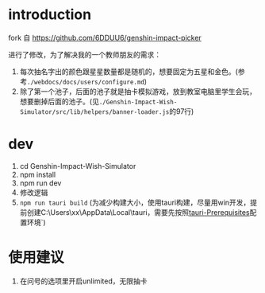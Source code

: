 # introduction
fork 自 https://github.com/6DDUU6/genshin-impact-picker

进行了修改，为了解决我的一个教师朋友的需求：
1. 每次抽名字出的颜色跟星星数量都是随机的，想要固定为五星和金色。(参考`./webdocs/docs/users/configure.md`)
2. 除了第一个池子，后面的池子就是抽卡模拟游戏，放到教室电脑里学生会玩，想要删掉后面的池子。(见`./Genshin-Impact-Wish-Simulator/src/lib/helpers/banner-loader.js`的97行)


# dev
<!-- ## 1. 修改页面 -->
1. cd Genshin-Impact-Wish-Simulator
2. npm install
3. npm run dev
4. 修改逻辑
5. `npm run tauri build` (为减少构建大小，使用tauri构建，尽量用win开发，提前创建C:\Users\xx\AppData\Local\tauri，需要先按照[tauri-Prerequisites](https://v1.tauri.app/v1/guides/getting-started/prerequisites/)配置环境`)
<!-- 7. 然后将生成的目录 `.vercel/output/static` 手动拷贝为 `electron-static/static` 目录，覆盖原有文件。 -->

<!-- ## 2. 打包为桌面端
1. cd electron-static
2. `npm install`(如果在执行`npm install`时出现了electron相关的错误，可参考[这篇文章](https://blog.csdn.net/qq_45634593/article/details/145496892)的方法来修改针对electron的镜像源)
3. npm run build-win -->

# 使用建议
1. 在问号的选项里开启unlimited，无限抽卡